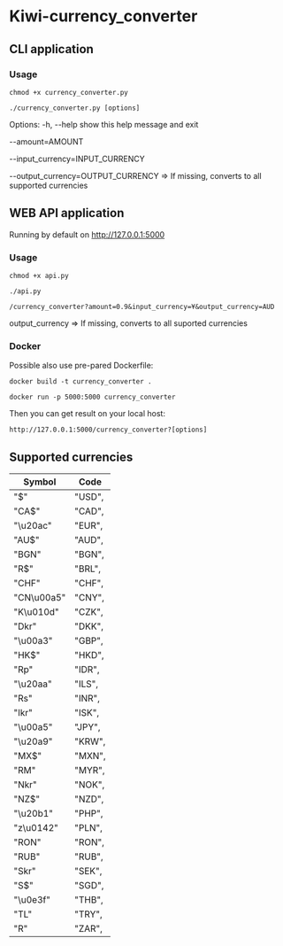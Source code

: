 # Kiwi-currency_converter
## CLI application
### Usage
```
chmod +x currency_converter.py

./currency_converter.py [options]
```
Options:
  -h, --help            show this help message and exit
  
  --amount=AMOUNT
  
  --input_currency=INPUT_CURRENCY
  
  --output_currency=OUTPUT_CURRENCY => If missing, converts to all supported currencies
## WEB API application
Running by default on http://127.0.0.1:5000
### Usage
```
chmod +x api.py

./api.py

/currency_converter?amount=0.9&input_currency=¥&output_currency=AUD
```
output_currency => If missing, converts to all suported currencies

### Docker
Possible also use pre-pared Dockerfile:

```
docker build -t currency_converter .

docker run -p 5000:5000 currency_converter
```
Then you can get result on your local host:

```
http://127.0.0.1:5000/currency_converter?[options]
```


## Supported currencies
Symbol|Code
----- | ---
"$" | "USD",
"CA$" | "CAD",
"\u20ac" | "EUR",
"AU$" | "AUD", 
"BGN" | "BGN", 
"R$" | "BRL",
"CHF" | "CHF",
"CN\u00a5" | "CNY",
"K\u010d" | "CZK",
"Dkr" | "DKK",
"\u00a3" | "GBP",
"HK$" | "HKD",
"Rp" | "IDR",
"\u20aa" | "ILS",
"Rs" | "INR",
"Ikr" | "ISK",
"\u00a5" | "JPY",
"\u20a9" | "KRW",
"MX$" | "MXN",
"RM" | "MYR",
"Nkr" | "NOK",
"NZ$" | "NZD",
"\u20b1" | "PHP",
"z\u0142" | "PLN",
"RON" | "RON",
"RUB" | "RUB",
"Skr" | "SEK",
"S$" | "SGD",
"\u0e3f" | "THB",
"TL" | "TRY",
"R" | "ZAR",
